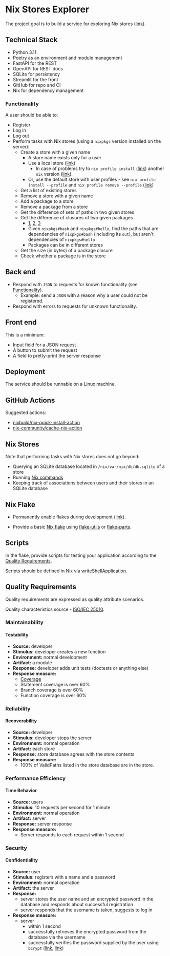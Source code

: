 # Nix Stores Explorer

The project goal is to build a service for exploring Nix stores ([link](https://nixos.org/)).

## Technical Stack

- Python 3.11
- Poetry as an environment and module management
- FastAPI for the REST
- OpenAPI for REST docs
- SQLite for persistency
- Streamlit for the front
- GitHub for repo and CI
- Nix for dependency management

### Functionality

A user should be able to:

- Register
- Log in
- Log out
- Perform tasks with Nix stores (using a `nixpkgs` version installed on the server):
  - Create a store with a given name
    - A store name exists only for a user
    - Use a local store ([link](https://nixos.org/manual/nix/unstable/store/types/local-store.html#local-store))
      - In case of problems try to `nix profile install` ([link](https://nixos.org/manual/nix/unstable/command-ref/new-cli/nix3-profile-install)) another `nix` version ([link](https://search.nixos.org/packages?channel=unstable&from=0&size=50&sort=relevance&type=packages&query=nix)).
    - Or, use the default store with user profiles - see `nix profile install --profile` and `nix profile remove --profile` ([link](https://nixos.org/manual/nix/unstable/command-ref/new-cli/nix3-profile-install))
  - Get a list of existing stores
  - Remove a store with a given name
  - Add a package to a store
  - Remove a package from a store
  - Get the difference of sets of paths in two given stores
  - Get the difference of closures of two given packages
    - [1](https://zero-to-nix.com/concepts/closures), [2](https://nixos.org/manual/nix/unstable/command-ref/new-cli/nix3-path-info), [3](https://nixos.org/manual/nix/unstable/command-ref/new-cli/nix3-derivation-show)
    - Given `nixpkgs#bash` and `nixpkgs#hello`, find the paths that are dependencies of `nixpkgs#bash` (including its `out`), but aren't dependencies of `nixpkgs#hello`
    - Packages can be in different stores
  - Get the size (in bytes) of a package closure
  - Check whether a package is in the store

## Back end

- Respond with `JSON` to requests for known functionality (see [Functionality](#functionality)).
  - Example: send a `JSON` with a reason why a user could not be registered.
- Respond with errors to requests for unknown functionality.

## Front end

This is a minimum:

- Input field for a JSON request
- A button to submit the request
- A field to pretty-print the server response

## Deployment

The service should be runnable on a Linux machine.

## GitHub Actions

Suggested actions:

- [nixbuild/nix-quick-install-action](https://github.com/nixbuild/nix-quick-install-action)
- [nix-community/cache-nix-action](https://github.com/nix-community/cache-nix-action)

## Nix Stores

Note that performing tasks with Nix stores does not go beyond:

- Querying an SQLite database located in `/nix/var/nix/db/db.sqlite` of a store
- Running [Nix commands](https://nixos.org/manual/nix/stable/command-ref/new-cli/nix)
- Keeping track of associations between users and their stores in an SQLite database

## Nix Flake

- Permanently enable flakes during development ([link](https://nixos.wiki/wiki/Flakes#Other_Distros.2C_without_Home-Manager)).

- Provide a basic [Nix flake](https://nixos.wiki/wiki/Flakes) using [flake-utils](https://github.com/numtide/flake-utils) or [flake-parts](https://flake.parts/).

## Scripts

In the flake, provide scripts for testing your application according to the [Quality Requirements](#quality-requirements).

Scripts should be defined in Nix via [writeShellApplication](https://nixos.org/manual/nixpkgs/unstable/#trivial-builder-writeShellApplication).

## Quality Requirements

Quality requirements are expressed as quality attribute scenarios.

Quality characteristics source - [ISO/IEC 25010](https://iso25000.com/index.php/en/iso-25000-standards/iso-25010).

### Maintainability

#### Testability

- **Source:** developer
- **Stimulus:** developer creates a new function
- **Environment:** normal development
- **Artifact:** a module
- **Response:** developer adds unit tests (doctests or anything else)
- **Response measure:**
  - [Coverage](https://www.atlassian.com/continuous-delivery/software-testing/code-coverage)
  - Statement coverage is over 60%
  - Branch coverage is over 60%
  - Function coverage is over 60%

### Reliability

#### Recoverability

- **Source:** developer
- **Stimulus:** developer stops the server
- **Environment:** normal operation
- **Artifact:** each store
- **Response:** store database agrees with the store contents
- **Response measure:**
  - 100% of ValidPaths listed in the store database are in the store.

### Performance Efficiency

#### Time Behavior

- **Source:** users
- **Stimulus:** 10 requests per second for 1 minute
- **Environment:** normal operation
- **Artifact:** server
- **Response:** server response
- **Response measure:**
  - Server responds to each request within 1 second

### Security

#### Confidentiality

- **Source:** user
- **Stimulus:** registers with a name and a password
- **Environment:** normal operation
- **Artifact:** the server
- **Response:**
  - server stores the user name and an encrypted password in the database and responds about successful registration
  - server responds that the username is taken, suggests to log in
- **Response measure:**
  - server
    - within 1 second
    - successfully retrieves the encrypted password from the database via the username
    - successfully verifies the password supplied by the user using `bcrypt` ([link](https://gabrieleromanato.name/python-how-to-use-bcrypt-for-encrypting-passwords), [link](https://stackabuse.com/hashing-passwords-in-python-with-bcrypt))

